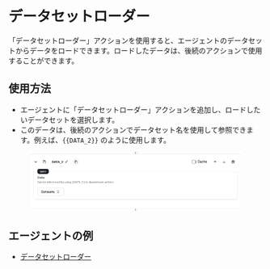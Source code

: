 # データセットローダー

「データセットローダー」アクションを使用すると、エージェントのデータセットからデータをロードできます。ロードしたデータは、後続のアクションで使用することができます。

## 使用方法

* エージェントに「データセットローダー」アクションを追加し、ロードしたいデータセットを選択します。
* このデータは、後続のアクションでデータセット名を使用して参照できます。例えば、`{{DATA_2}}` のように使用します。

<figure><img src="../../../../images/dataset-loader.png"></figure>

## エージェントの例

<!-- 使用方法を理解するための例となるエージェントを提供します。 -->

* [データセットローダー](https://rebyte.ai/p/21b2295005587a5375d8/callable/fa56c8cf3f2080ef08d4/editor)